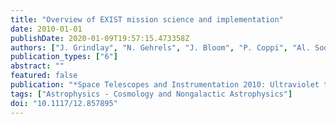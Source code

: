 ```yaml
---
title: "Overview of EXIST mission science and implementation"
date: 2010-01-01
publishDate: 2020-01-09T19:57:15.473358Z
authors: ["J. Grindlay", "N. Gehrels", "J. Bloom", "P. Coppi", "Al. Soderberg", "J. Hong", "B. Allen", "S. Barthelmy", "G. Tagliaferri", "H. Moseley", "A. Kutyrev", "G. Fabbiano", "G. Fishman", "B. Ramsey", "R. Della Ceca", "L. Natalucci", "P., III Ubertini"]
publication_types: ["6"]
abstract: ""
featured: false
publication: "*Space Telescopes and Instrumentation 2010: Ultraviolet to Gamma Ray.  Edited by Arnaud, Monique; Murray, Stephen S.; Takahashi, Tadayuki. Proceedings of the SPIE, Volume 7732, article id. 77321X, 19 pp. (2010).*"
tags: ["Astrophysics - Cosmology and Nongalactic Astrophysics"]
doi: "10.1117/12.857895"
---
```


